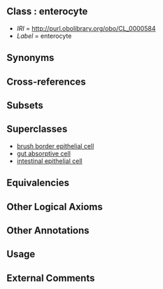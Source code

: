 
## Class : enterocyte

 * *IRI* = http://purl.obolibrary.org/obo/CL_0000584
 * *Label* = enterocyte

## Synonyms


## Cross-references


## Subsets


## Superclasses

 * [brush border epithelial cell](../../CL/39/CL_0000239.md)
 * [gut absorptive cell](../../CL/77/CL_0000677.md)
 * [intestinal epithelial cell](../../CL/63/CL_0002563.md)

## Equivalencies


## Other Logical Axioms


## Other Annotations


## Usage


## External Comments

